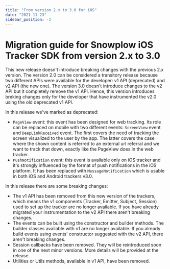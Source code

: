 ```yaml
---
title: "From version 2.x to 3.0 for iOS"
date: "2021-11-23"
sidebar_position: -2
---
```


# Migration guide for Snowplow iOS Tracker SDK from version 2.x to 3.0

This new release doesn't introduce breaking changes with the previous 2.x version. The version 2.0 can be considered a transitory release because two different APIs were available for the developer: v1 API (deprecated) and v2 API (the new one). The version 3.0 doesn't introduce changes to the v2 API but it completely remove the v1 API. Hence, this version introduces breking changes only for the developer that have instrumented the v2.0 using the old deprecated v1 API.

In this release we've marked as deprecated:

- `PageView` event: this event has been designed for web tracking. Its role can be replaced on mobile with two different events: `ScreenView` event and `DeepLinkReceived` event. The first covers the need of tracking the screen visualized to the user by the app. The latter covers the case where the shown content is referred to an external url referral and we want to track that down, exactly like the PageView does in the web tracker.
- `PushNotification` event: this event is available only on iOS tracker and it's strongly influenced by the format of push notifications in the iOS platform. It has been replaced with `MessageNotification` which is usable in both iOS and Android trackers v3.0.

In this release there are some breaking changes:

- The v1 API has been removed from this new version of the trackers, which means the v1 components (Tracker, Emitter, Subject, Session) used to set up the tracker are no longer available. If you have already migrated your instrumentation to the v2 API there aren't breaking changes.
- The events can be built using the constructor and builder methods. The builder classes available with v1 are no longer available. If you already build events using events' constructor suggested with the v2 API, there aren't breaking changes.
- Session callbacks have been removed. They will be reintroduced soon in one of the next minor versions. More details will be provided at the release.
- Utilities or Utils methods, available in v1 API, have been removed.
